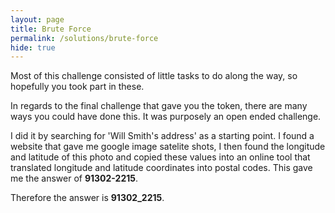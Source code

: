 ```yaml
---
layout: page
title: Brute Force
permalink: /solutions/brute-force
hide: true
---
```


Most of this challenge consisted of little tasks to do along the way, so hopefully you took part in these.

In regards to the final challenge that gave you the token, there are many ways you could have done this. It was purposely an open ended challenge. 

I did it by searching for 'Will Smith's address' as a starting point. I found a website that gave me google image satelite shots, I then found the longitude and latitude of this photo and copied these values into an online tool that translated longitude and latitude coordinates into postal codes. This gave me the answer of **91302-2215**.

Therefore the answer is **91302_2215**.
